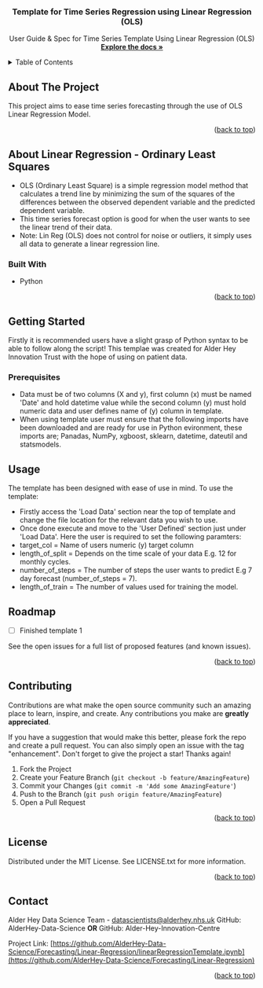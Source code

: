 <h3 align="center">Template for Time Series Regression using Linear Regression (OLS)</h3>

  <p align="center">
    User Guide & Spec for Time Series Template Using Linear Regression (OLS)
    <br />
    <a href="https://github.com/AlderHey-Data-Science/Forecasting"><strong>Explore the docs »</strong></a>
    <br />
  </p>
</div>



<!-- TABLE OF CONTENTS -->
<details>
  <summary>Table of Contents</summary>
  <ol>
    <li>
      <a href="#about-the-project">About The Project</a>
      <ul>
        <li><a href="#about-linReg">About Linear Regression - Ordinary Least Squares</a></li>
        <li><a href="#built-with">Built With</a></li>
      </ul>
    </li>
    <li>
      <a href="#getting-started">Getting Started</a>
      <ul>
        <li><a href="#prerequisites">Prerequisites</a></li>
      </ul>
    </li>
    <li><a href="#usage">Usage</a></li>
    <li><a href="#roadmap">Roadmap</a></li>
    <li><a href="#contributing">Contributing</a></li>
    <li><a href="#license">License</a></li>
    <li><a href="#contact">Contact</a></li>
  </ol>
</details>



<!-- ABOUT THE PROJECT -->
## About The Project

This project aims to ease time series forecasting through the use of OLS Linear Regression Model.

<p align="right">(<a href="#readme-top">back to top</a>)</p>

## About Linear Regression - Ordinary Least Squares
* OLS (Ordinary Least Square) is a simple regression model method that calculates a trend line by minimizing the sum of the squares of the differences between the observed dependent variable and the predicted dependent variable.
* This time series forecast option is good for when the user wants to see the linear trend of their data.
* Note: Lin Reg (OLS) does not control for noise or outliers, it simply uses all data to generate a linear regression line.

### Built With
* Python 
<p align="right">(<a href="#readme-top">back to top</a>)</p>

<!-- GETTING STARTED -->
## Getting Started
Firstly it is recommended users have a slight grasp of Python syntax to be able to follow along the script! This templae was created for Alder Hey Innovation Trust with the hope of using on patient data.

### Prerequisites

* Data must be of two columns (X and y), first column (x) must be named 'Date' and hold datetime value while the second column (y) must hold numeric data and user defines name of (y) column in template.
* When using template user must ensure that the following imports have been downloaded and are ready for use in Python evironment, these imports are; Panadas, NumPy, xgboost, sklearn, datetime, dateutil and statsmodels.


<!-- USAGE EXAMPLES -->
## Usage

The template has been designed with ease of use in mind. To use the template: 
* Firstly access the 'Load Data' section near the top of template and change the file location for the relevant data you wish to use.
* Once done execute and move to the 'User Defined' section just under 'Load Data'. Here the user is required to set the following paramters: 
* target_col = Name of users numeric (y) target column
* length_of_split = Depends on the time scale of your data E.g. 12 for monthly cycles.
* number_of_steps = The number of steps the user wants to predict E.g 7 day forecast (number_of_steps = 7).
* length_of_train = The number of values used for training the model.



<!-- ROADMAP -->
## Roadmap

- [ ] Finished template 1

See the open issues for a full list of proposed features (and known issues).

<p align="right">(<a href="#readme-top">back to top</a>)</p>



<!-- CONTRIBUTING -->
## Contributing

Contributions are what make the open source community such an amazing place to learn, inspire, and create. Any contributions you make are **greatly appreciated**.

If you have a suggestion that would make this better, please fork the repo and create a pull request. You can also simply open an issue with the tag "enhancement".
Don't forget to give the project a star! Thanks again!

1. Fork the Project
2. Create your Feature Branch (`git checkout -b feature/AmazingFeature`)
3. Commit your Changes (`git commit -m 'Add some AmazingFeature'`)
4. Push to the Branch (`git push origin feature/AmazingFeature`)
5. Open a Pull Request

<p align="right">(<a href="#readme-top">back to top</a>)</p>



<!-- LICENSE -->
## License

Distributed under the MIT License. See LICENSE.txt for more information.

<p align="right">(<a href="#readme-top">back to top</a>)</p>



<!-- CONTACT -->
## Contact

Alder Hey Data Science Team - datascientists@alderhey.nhs.uk
GitHub: AlderHey-Data-Science
**OR**
GitHub: Alder-Hey-Innovation-Centre

Project Link: [https://github.com/AlderHey-Data-Science/Forecasting/Linear-Regression/linearRegressionTemplate.ipynb](https://github.com/AlderHey-Data-Science/Forecasting/Linear-Regression)

<p align="right">(<a href="#readme-top">back to top</a>)</p>










